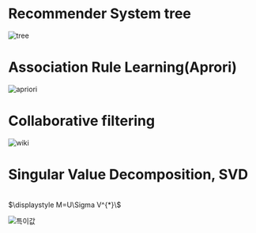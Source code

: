 # Recommender System tree
![tree](https://dataenigmaco.wordpress.com/wp-content/uploads/2022/02/e9ea9-process-staffing-suggestion-recommendation-engine-results.png)



# Association Rule Learning(Aprori)

![apriori](https://miro.medium.com/v2/resize:fit:1358/1*2EHWC8rFLkeuY9V-ydKUZg.gif)


# Collaborative filtering

![wiki](https://upload.wikimedia.org/wikipedia/commons/5/52/Collaborative_filtering.gif)



# Singular Value Decomposition, SVD<br>
<br>
$\displaystyle M=U\Sigma V^{*}\$
<br>


![특이값](https://upload.wikimedia.org/wikipedia/commons/thumb/c/c8/Singular_value_decomposition_visualisation.svg/360px-Singular_value_decomposition_visualisation.svg.png)
